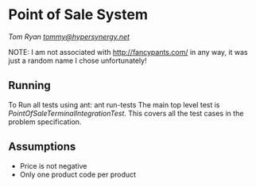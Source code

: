 Point of Sale System
====================

*Tom Ryan tommy@hypersynergy.net*

NOTE: I am not associated with http://fancypants.com/ in any way, it was just a random name I chose unfortunately!

Running
-------

To Run all tests using ant:
    ant run-tests
The main top level test is *PointOfSaleTerminalIntegrationTest*. This covers all the test cases in the problem specification.

Assumptions
-----------

* Price is not negative
* Only one product code per product

